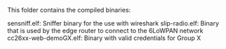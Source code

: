 This folder contains the compiled binaries:

sensniff.elf: Sniffer binary for the use with wireshark
slip-radio.elf: Binary that is used by the edge router to connect to the 6LoWPAN network
cc26xx-web-demoGX.elf: Binary with valid credentials for Group X


